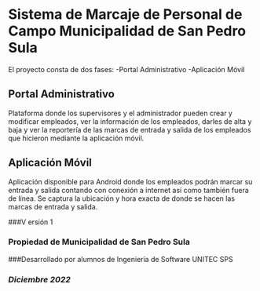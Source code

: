 # Sistema de Marcaje de Personal de Campo Municipalidad de San Pedro Sula
El proyecto consta de dos fases:
-Portal Administrativo
-Aplicación Móvil

## Portal Administrativo
Plataforma donde los supervisores y el administrador pueden crear y modificar empleados, ver la información de los empleados, darles de alta y baja y ver la reportería de las marcas de entrada y salida de los empleados que hicieron mediante la aplicación móvil.

## Aplicación Móvil
Aplicación disponible para Android donde los empleados podrán marcar su entrada y salida contando con conexión a internet así como también fuera de línea.
Se captura la ubicación y hora exacta de donde se hacen las marcas de entrada y salida.

###V ersión 1

### Propiedad de Municipalidad de San Pedro Sula
###Desarrollado por alumnos de Ingeniería de Software UNITEC SPS

### *Diciembre 2022* ###

